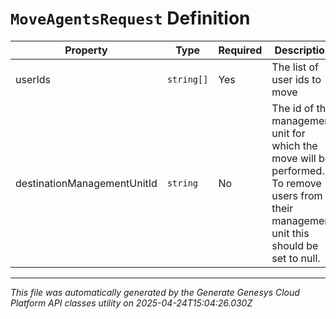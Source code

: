 # `MoveAgentsRequest` Definition

| Property | Type | Required | Description |
|----------|------|----------|-------------|
| userIds | `string[]` | Yes | The list of user ids to move |
| destinationManagementUnitId | `string` | No | The id of the management unit for which the move will be performed. To remove users from their management unit this should be set to null. |

---

*This file was automatically generated by the Generate Genesys Cloud Platform API classes utility on 2025-04-24T15:04:26.030Z*